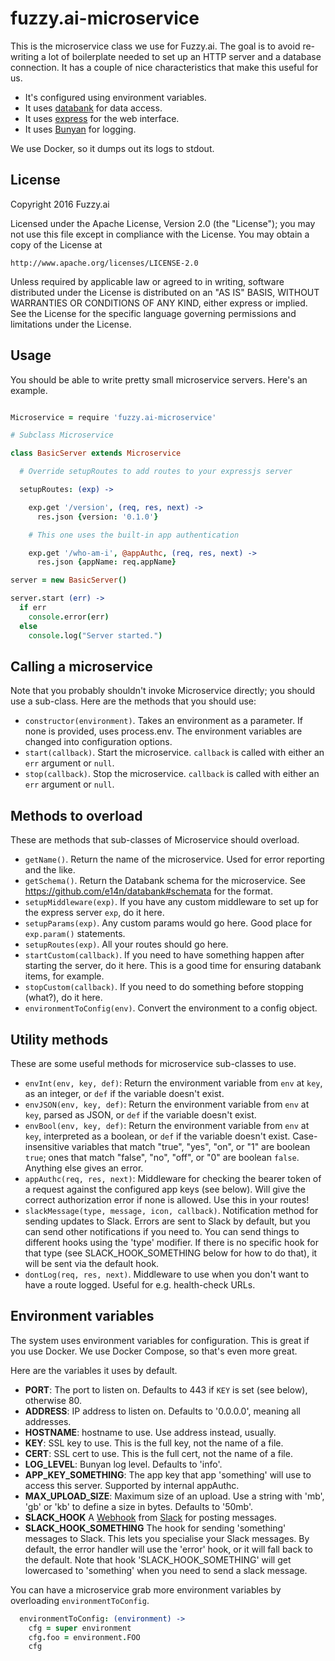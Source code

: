 fuzzy.ai-microservice
=====================

This is the microservice class we use for Fuzzy.ai. The goal is to avoid
re-writing a lot of boilerplate needed to set up an HTTP server and a database
connection. It has a couple of nice characteristics that make this useful for
us.

* It's configured using environment variables.
* It uses [databank](https://github.com/e14n/databank) for data access.
* It uses [express](http://expressjs.com/) for the web interface.
* It uses [Bunyan](https://github.com/trentm/node-bunyan) for logging.

We use Docker, so it dumps out its logs to stdout.

License
-------

Copyright 2016 Fuzzy.ai

Licensed under the Apache License, Version 2.0 (the "License");
you may not use this file except in compliance with the License.
You may obtain a copy of the License at

    http://www.apache.org/licenses/LICENSE-2.0

Unless required by applicable law or agreed to in writing, software
distributed under the License is distributed on an "AS IS" BASIS,
WITHOUT WARRANTIES OR CONDITIONS OF ANY KIND, either express or implied.
See the License for the specific language governing permissions and
limitations under the License.

Usage
-----

You should be able to write pretty small microservice servers. Here's an
example.

```coffeescript

Microservice = require 'fuzzy.ai-microservice'

# Subclass Microservice

class BasicServer extends Microservice

  # Override setupRoutes to add routes to your expressjs server

  setupRoutes: (exp) ->

    exp.get '/version', (req, res, next) ->
      res.json {version: '0.1.0'}

    # This one uses the built-in app authentication

    exp.get '/who-am-i', @appAuthc, (req, res, next) ->
      res.json {appName: req.appName}

server = new BasicServer()

server.start (err) ->
  if err
    console.error(err)
  else
    console.log("Server started.")

```

Calling a microservice
----------------------

Note that you probably shouldn't invoke Microservice directly; you should use
a sub-class. Here are the methods that you should use:

* `constructor(environment)`. Takes an environment as a parameter. If none is
  provided, uses process.env. The environment variables are changed into
  configuration options.
* `start(callback)`. Start the microservice. `callback` is called with either
  an `err` argument or `null`.
* `stop(callback)`. Stop the microservice. `callback` is called with either an
  `err` argument or `null`.

Methods to overload
-------------------

These are methods that sub-classes of Microservice should overload.

* `getName()`. Return the name of the microservice. Used for error reporting and
  the like.
* `getSchema()`. Return the Databank schema for the microservice. See
  https://github.com/e14n/databank#schemata for the format.
* `setupMiddleware(exp)`. If you have any custom middleware to set up for the
  express server `exp`, do it here.
* `setupParams(exp)`. Any custom params would go here. Good place for
  `exp.param()` statements.
* `setupRoutes(exp)`. All your routes should go here.
* `startCustom(callback)`. If you need to have something happen after starting
  the server, do it here. This is a good time for ensuring databank items, for
  example.
* `stopCustom(callback)`. If you need to do something before stopping (what?),
  do it here.
* `environmentToConfig(env)`. Convert the environment to a config object.

Utility methods
---------------

These are some useful methods for microservice sub-classes to use.

* `envInt(env, key, def)`: Return the environment variable from `env` at `key`,
  as an integer, or `def` if the variable doesn't exist.
* `envJSON(env, key, def)`: Return the environment variable from `env` at `key`,
  parsed as JSON, or `def` if the variable doesn't exist.
* `envBool(env, key, def)`: Return the environment variable from `env` at `key`,
  interpreted as a boolean, or `def` if the variable doesn't exist.
  Case-insensitive variables that match "true", "yes", "on", or "1" are boolean
  `true`; ones that match "false", "no", "off", or "0" are boolean `false`.
  Anything else gives an error.
* `appAuthc(req, res, next)`: Middleware for checking the bearer token of a
  request against the configured app keys (see below). Will give the correct
  authorization error if none is allowed. Use this in your routes!
* `slackMessage(type, message, icon, callback)`. Notification method for sending
  updates to Slack. Errors are sent to Slack by default, but you can send other
  notifications if you need to. You can send things to different hooks using
  the 'type' modifier. If there is no specific hook for that type (see
  SLACK_HOOK_SOMETHING below for how to do that), it will be sent via the
  default hook.
* `dontLog(req, res, next)`. Middleware to use when you don't want to have
  a route logged. Useful for e.g. health-check URLs.

Environment variables
---------------------

The system uses environment variables for configuration. This is great if you
use Docker. We use Docker Compose, so that's even more great.

Here are the variables it uses by default.

* **PORT**: The port to listen on. Defaults to 443 if `KEY` is set (see below),
  otherwise 80.
* **ADDRESS**: IP address to listen on. Defaults to '0.0.0.0', meaning all
  addresses.
* **HOSTNAME**: hostname to use. Use address instead, usually.
* **KEY**: SSL key to use. This is the full key, not the name of a file.
* **CERT**: SSL cert to use. This is the full cert, not the name of a file.
* **LOG_LEVEL**: Bunyan log level. Defaults to 'info'.
* **APP_KEY_SOMETHING**: The app key that app 'something' will use to access
  this server. Supported by internal appAuthc.
* **MAX_UPLOAD_SIZE**: Maximum size of an upload. Use a string with 'mb', 'gb'
  or 'kb' to define a size in bytes. Defaults to '50mb'.
* **SLACK_HOOK** A [Webhook](https://en.wikipedia.org/wiki/Webhook) from
  [Slack](https://api.slack.com/incoming-webhooks) for posting messages.
* **SLACK_HOOK_SOMETHING** The hook for sending 'something' messages to Slack.
  This lets you specialise your Slack messages. By default, the error handler
  will use the 'error' hook, or it will fall back to the default. Note that
  hook 'SLACK_HOOK_SOMETHING' will get lowercased to 'something' when you need
  to send a slack message.

You can have a microservice grab more environment variables by overloading
`environmentToConfig`.

```coffeescript
  environmentToConfig: (environment) ->
    cfg = super environment
    cfg.foo = environment.FOO
    cfg
```
